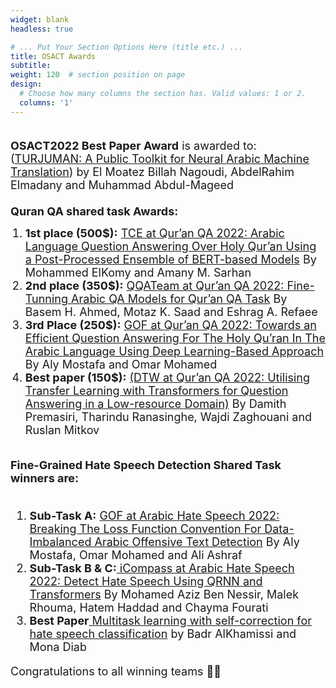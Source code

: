 ```yaml
---
widget: blank
headless: true

# ... Put Your Section Options Here (title etc.) ...
title: OSACT Awards
subtitle:
weight: 120  # section position on page
design:
  # Choose how many columns the section has. Valid values: 1 or 2.
  columns: '1'
---
```

<div class="container">
        <div class="row">
          <div class="col-lg-8 mx-auto">
            <p class="lead"><font size = "4">
            <br>
            <b><b>OSACT2022 Best Paper Award</b></b> is awarded to:
            <br>
            (<a href = "http://www.lrec-conf.org/proceedings/lrec2022/workshops/OSACT/pdf/2022.osact-1.1.pdf">TURJUMAN: A Public Toolkit for Neural Arabic Machine Translation</a>) by El Moatez Billah Nagoudi, AbdelRahim Elmadany and Muhammad Abdul-Mageed
            <br>
            <br>
            <b><b>Quran QA shared task Awards:</b></b>
            <br>
            <ol type = '1' style = "font-weight: 400">
            <li> <b>1st place (500$):</b> <a href = "http://www.lrec-conf.org/proceedings/lrec2022/workshops/OSACT/pdf/2022.osact-1.19.pdf">TCE at Qur’an QA 2022: Arabic Language Question Answering Over Holy Qur’an Using a Post-Processed Ensemble of BERT-based Models</a> By Mohammed ElKomy and Amany M. Sarhan </li>
            <li> <b>2nd place (350$):</b> <a href = "http://www.lrec-conf.org/proceedings/lrec2022/workshops/OSACT/pdf/2022.osact-1.16.pdf">QQATeam at Qur’an QA 2022: Fine-Tunning Arabic QA Models for Qur’an QA Task</a> By Basem H. Ahmed, Motaz K. Saad and Eshrag A. Refaee</li>
            <li><b>3rd Place (250$):</b> <a href = "http://www.lrec-conf.org/proceedings/lrec2022/workshops/OSACT/pdf/2022.osact-1.12.pdf">GOF at Qur’an QA 2022: Towards an Efficient Question Answering For The Holy Qu’ran In The Arabic Language Using Deep Learning-Based Approach</a> By Aly Mostafa and Omar Mohamed</li>
            <li><b>Best paper (150$):</b> <a href = "http://www.lrec-conf.org/proceedings/lrec2022/workshops/OSACT/pdf/2022.osact-1.10.pdf">(DTW at Qur’an QA 2022: Utilising Transfer Learning with Transformers for Question Answering in a Low-resource Domain)</a> By Damith Premasiri, Tharindu Ranasinghe, Wajdi Zaghouani and Ruslan Mitkov
            </li>
            </ol>
            <br>
            <b>Fine-Grained Hate Speech Detection Shared Task winners are:</b>
            <br>
            <br>
            <ol type = '1' style = "font-weight: 400">
            <li><b>Sub-Task A:</b> <a href = "http://www.lrec-conf.org/proceedings/lrec2022/workshops/OSACT/pdf/2022.osact-1.21.pdf">GOF at Arabic Hate Speech 2022: Breaking The Loss Function Convention For Data-Imbalanced Arabic Offensive Text Detection</a> By Aly Mostafa, Omar Mohamed and Ali Ashraf</li>
            <li><b>Sub-Task B & C:</b><a href = "http://www.lrec-conf.org/proceedings/lrec2022/workshops/OSACT/pdf/2022.osact-1.22.pdf"> iCompass at Arabic Hate Speech 2022: Detect Hate Speech Using QRNN and Transformers</a> By Mohamed Aziz Ben Nessir, Malek Rhouma, Hatem Haddad and Chayma Fourati</li>
            <li><b>Best Paper</b><a href = "http://www.lrec-conf.org/proceedings/lrec2022/workshops/OSACT/pdf/2022.osact-1.24.pdf"> Multitask learning with self-correction for hate speech classification</a> by Badr AlKhamissi and Mona Diab </li>
            </ol>  
            Congratulations to all winning teams 👏🎉         
            </p>
          </div>
        </div>
</div>            

